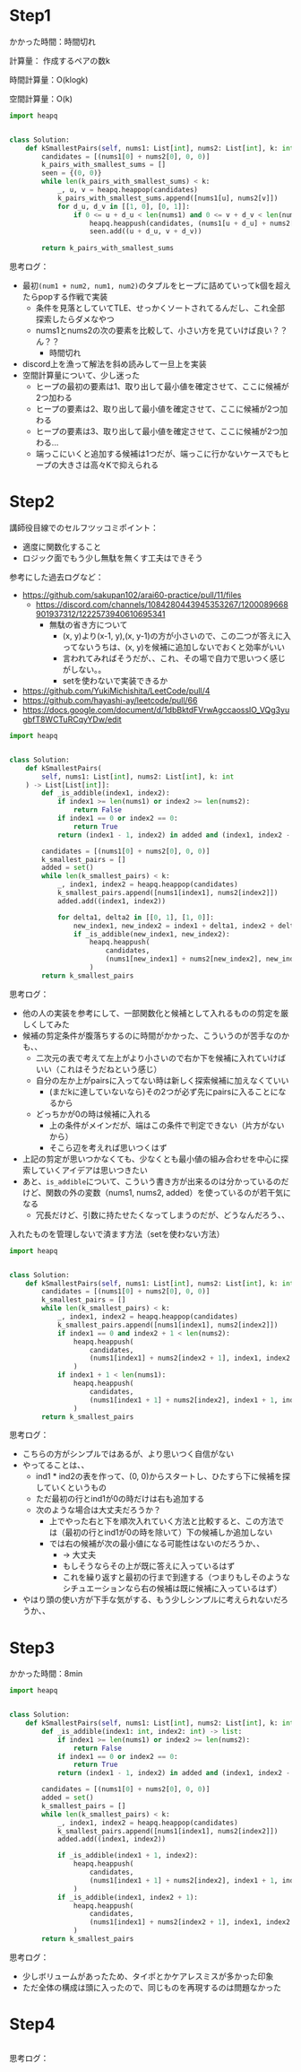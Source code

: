 # Step1

かかった時間：時間切れ

計算量：
作成するペアの数k

時間計算量：O(klogk)

空間計算量：O(k)

```python
import heapq


class Solution:
    def kSmallestPairs(self, nums1: List[int], nums2: List[int], k: int) -> List[List[int]]:
        candidates = [(nums1[0] + nums2[0], 0, 0)]
        k_pairs_with_smallest_sums = []
        seen = {(0, 0)}
        while len(k_pairs_with_smallest_sums) < k:
            _, u, v = heapq.heappop(candidates)
            k_pairs_with_smallest_sums.append([nums1[u], nums2[v]])
            for d_u, d_v in [[1, 0], [0, 1]]:
                if 0 <= u + d_u < len(nums1) and 0 <= v + d_v < len(nums2) and (u + d_u, v + d_v) not in seen:
                    heapq.heappush(candidates, (nums1[u + d_u] + nums2[v + d_v], u + d_u, v + d_v))
                    seen.add((u + d_u, v + d_v))
            
        return k_pairs_with_smallest_sums
```
思考ログ：
- 最初```(num1 + num2, num1, num2)```のタプルをヒープに詰めていってk個を超えたらpopする作戦で実装
  - 条件を見落としていてTLE、せっかくソートされてるんだし、これ全部探索したらダメなやつ
  - nums1とnums2の次の要素を比較して、小さい方を見ていけば良い？？ん？？
    - 時間切れ
- discord上を漁って解法を斜め読みして一旦上を実装
- 空間計算量について、少し迷った
  - ヒープの最初の要素は1、取り出して最小値を確定させて、ここに候補が2つ加わる
  - ヒープの要素は2、取り出して最小値を確定させて、ここに候補が2つ加わる
  - ヒープの要素は3、取り出して最小値を確定させて、ここに候補が2つ加わる...
  - 端っこにいくと追加する候補は1つだが、端っこに行かないケースでもヒープの大きさは高々Kで抑えられる

# Step2

講師役目線でのセルフツッコミポイント：
- 適度に関数化すること
- ロジック面でもう少し無駄を無くす工夫はできそう

参考にした過去ログなど：
- https://github.com/sakupan102/arai60-practice/pull/11/files
  - https://discord.com/channels/1084280443945353267/1200089668901937312/1222573940610695341
    - 無駄の省き方について
      - (x, y)より(x-1, y),(x, y-1)の方が小さいので、この二つが答えに入ってないうちは、(x, y)を候補に追加しないでおくと効率がいい
      - 言われてみればそうだが、、これ、その場で自力で思いつく感じがしない。。
      - setを使わないで実装できるか
- https://github.com/YukiMichishita/LeetCode/pull/4
- https://github.com/hayashi-ay/leetcode/pull/66
- https://docs.google.com/document/d/1dbBktdFVrwAgccaosslO_VQg3yugbfT8WCTuRCqyYDw/edit

```python
import heapq


class Solution:
    def kSmallestPairs(
        self, nums1: List[int], nums2: List[int], k: int
    ) -> List[List[int]]:
        def _is_addible(index1, index2):
            if index1 >= len(nums1) or index2 >= len(nums2):
                return False
            if index1 == 0 or index2 == 0:
                return True
            return (index1 - 1, index2) in added and (index1, index2 - 1) in added

        candidates = [(nums1[0] + nums2[0], 0, 0)]
        k_smallest_pairs = []
        added = set()
        while len(k_smallest_pairs) < k:
            _, index1, index2 = heapq.heappop(candidates)
            k_smallest_pairs.append([nums1[index1], nums2[index2]])
            added.add((index1, index2))

            for delta1, delta2 in [[0, 1], [1, 0]]:
                new_index1, new_index2 = index1 + delta1, index2 + delta2
                if _is_addible(new_index1, new_index2):
                    heapq.heappush(
                        candidates,
                        (nums1[new_index1] + nums2[new_index2], new_index1, new_index2),
                    )
        return k_smallest_pairs
```
思考ログ：
- 他の人の実装を参考にして、一部関数化と候補として入れるものの剪定を厳しくしてみた
- 候補の剪定条件が腹落ちするのに時間がかかった、こういうのが苦手なのかも、、
  - 二次元の表で考えて左上がより小さいので右か下を候補に入れていけばいい（これはそうだねという感じ）
  - 自分の左か上がpairsに入ってない時は新しく探索候補に加えなくていい
    - (まだkに達していないなら)その2つが必ず先にpairsに入ることになるから
  - どっちかが0の時は候補に入れる
    - 上の条件がメインだが、端はこの条件で判定できない（片方がないから）
    - そこら辺を考えれば思いつくはず
- 上記の剪定が思いつかなくても、少なくとも最小値の組み合わせを中心に探索していくアイデアは思いつきたい
- あと、```is_addible```について、こういう書き方が出来るのは分かっているのだけど、関数の外の変数（nums1, nums2, added）を使っているのが若干気になる
  - 冗長だけど、引数に持たせたくなってしまうのだが、どうなんだろう、、

入れたものを管理しないで済ます方法（setを使わない方法）
```python
import heapq


class Solution:
    def kSmallestPairs(self, nums1: List[int], nums2: List[int], k: int) -> List[List[int]]:
        candidates = [(nums1[0] + nums2[0], 0, 0)]
        k_smallest_pairs = []
        while len(k_smallest_pairs) < k:
            _, index1, index2 = heapq.heappop(candidates)
            k_smallest_pairs.append([nums1[index1], nums2[index2]])
            if index1 == 0 and index2 + 1 < len(nums2):
                heapq.heappush(
                    candidates, 
                    (nums1[index1] + nums2[index2 + 1], index1, index2 + 1)
                )
            if index1 + 1 < len(nums1):
                heapq.heappush(
                    candidates, 
                    (nums1[index1 + 1] + nums2[index2], index1 + 1, index2)
                )
        return k_smallest_pairs
```
思考ログ：
- こちらの方がシンプルではあるが、より思いつく自信がない
- やってることは、、
  - ind1 * ind2の表を作って、(0, 0)からスタートし、ひたすら下に候補を探していくというもの
  - ただ最初の行とind1が0の時だけは右も追加する
  - 次のような場合は大丈夫だろうか？
    - 上でやった右と下を順次入れていく方法と比較すると、この方法では（最初の行とind1が0の時を除いて）下の候補しか追加しない
    - では右の候補が次の最小値になる可能性はないのだろうか、、
      - -> 大丈夫
      - もしそうならその上が既に答えに入っているはず
      - これを繰り返すと最初の行まで到達する（つまりもしそのようなシチュエーションなら右の候補は既に候補に入っているはず）
- やはり頭の使い方が下手な気がする、もう少しシンプルに考えられないだろうか、、

# Step3

かかった時間：8min

```python
import heapq


class Solution:
    def kSmallestPairs(self, nums1: List[int], nums2: List[int], k: int) -> List[List[int]]:
        def _is_addible(index1: int, index2: int) -> list:
            if index1 >= len(nums1) or index2 >= len(nums2):
                return False
            if index1 == 0 or index2 == 0:
                return True
            return (index1 - 1, index2) in added and (index1, index2 - 1) in added

        candidates = [(nums1[0] + nums2[0], 0, 0)]
        added = set()
        k_smallest_pairs = []
        while len(k_smallest_pairs) < k:
            _, index1, index2 = heapq.heappop(candidates)
            k_smallest_pairs.append([nums1[index1], nums2[index2]])
            added.add((index1, index2))

            if _is_addible(index1 + 1, index2):
                heapq.heappush(
                    candidates,
                    (nums1[index1 + 1] + nums2[index2], index1 + 1, index2)
                )
            if _is_addible(index1, index2 + 1):
                heapq.heappush(
                    candidates,
                    (nums1[index1] + nums2[index2 + 1], index1, index2 + 1)
                )
        return k_smallest_pairs
```

思考ログ：
- 少しボリュームがあったため、タイポとかケアレスミスが多かった印象
- ただ全体の構成は頭に入ったので、同じものを再現するのは問題なかった

# Step4

```python
```
思考ログ：

